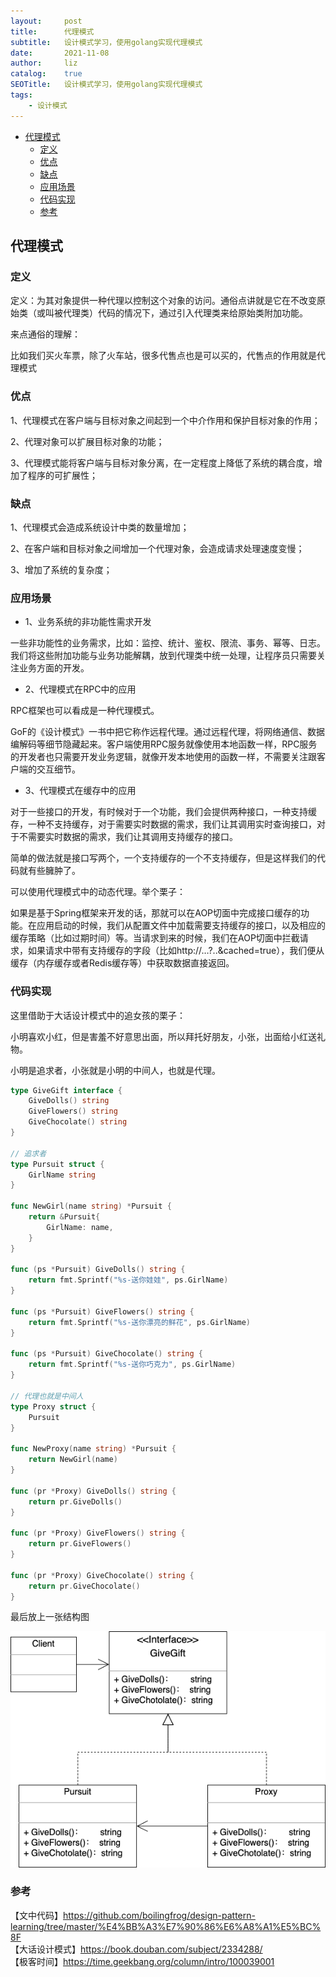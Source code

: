 ```yaml
---
layout:     post
title:      代理模式
subtitle:   设计模式学习，使用golang实现代理模式
date:       2021-11-08
author:     liz
catalog:    true
SEOTitle:   设计模式学习，使用golang实现代理模式
tags:
    - 设计模式
---
```


<!-- START doctoc generated TOC please keep comment here to allow auto update -->
<!-- DON'T EDIT THIS SECTION, INSTEAD RE-RUN doctoc TO UPDATE -->

- [代理模式](#%E4%BB%A3%E7%90%86%E6%A8%A1%E5%BC%8F)
  - [定义](#%E5%AE%9A%E4%B9%89)
  - [优点](#%E4%BC%98%E7%82%B9)
  - [缺点](#%E7%BC%BA%E7%82%B9)
  - [应用场景](#%E5%BA%94%E7%94%A8%E5%9C%BA%E6%99%AF)
  - [代码实现](#%E4%BB%A3%E7%A0%81%E5%AE%9E%E7%8E%B0)
  - [参考](#%E5%8F%82%E8%80%83)

<!-- END doctoc generated TOC please keep comment here to allow auto update -->

## 代理模式

### 定义

定义：为其对象提供一种代理以控制这个对象的访问。通俗点讲就是它在不改变原始类（或叫被代理类）代码的情况下，通过引入代理类来给原始类附加功能。   

来点通俗的理解：   

比如我们买火车票，除了火车站，很多代售点也是可以买的，代售点的作用就是代理模式   

### 优点

1、代理模式在客户端与目标对象之间起到一个中介作用和保护目标对象的作用；  

2、代理对象可以扩展目标对象的功能；  

3、代理模式能将客户端与目标对象分离，在一定程度上降低了系统的耦合度，增加了程序的可扩展性；  

### 缺点

1、代理模式会造成系统设计中类的数量增加；    

2、在客户端和目标对象之间增加一个代理对象，会造成请求处理速度变慢；  

3、增加了系统的复杂度；

### 应用场景

- 1、业务系统的非功能性需求开发  

一些非功能性的业务需求，比如：监控、统计、鉴权、限流、事务、幂等、日志。我们将这些附加功能与业务功能解耦，放到代理类中统一处理，让程序员只需要关注业务方面的开发。   

- 2、代理模式在RPC中的应用  

RPC框架也可以看成是一种代理模式。   

GoF的《设计模式》一书中把它称作远程代理。通过远程代理，将网络通信、数据编解码等细节隐藏起来。客户端使用RPC服务就像使用本地函数一样，RPC服务的开发者也只需要开发业务逻辑，就像开发本地使用的函数一样，不需要关注跟客户端的交互细节。  

- 3、代理模式在缓存中的应用  

对于一些接口的开发，有时候对于一个功能，我们会提供两种接口，一种支持缓存，一种不支持缓存，对于需要实时数据的需求，我们让其调用实时查询接口，对于不需要实时数据的需求，我们让其调用支持缓存的接口。  

简单的做法就是接口写两个，一个支持缓存的一个不支持缓存，但是这样我们的代码就有些臃肿了。  

可以使用代理模式中的动态代理。举个栗子：  

如果是基于Spring框架来开发的话，那就可以在AOP切面中完成接口缓存的功能。在应用启动的时候，我们从配置文件中加载需要支持缓存的接口，以及相应的缓存策略（比如过期时间）等。当请求到来的时候，我们在AOP切面中拦截请求，如果请求中带有支持缓存的字段（比如http://…?..&cached=true），我们便从缓存（内存缓存或者Redis缓存等）中获取数据直接返回。  

### 代码实现

这里借助于大话设计模式中的追女孩的栗子：   

小明喜欢小红，但是害羞不好意思出面，所以拜托好朋友，小张，出面给小红送礼物。   

小明是追求者，小张就是小明的中间人，也就是代理。    

```go
type GiveGift interface {
	GiveDolls() string
	GiveFlowers() string
	GiveChocolate() string
}

// 追求者
type Pursuit struct {
	GirlName string
}

func NewGirl(name string) *Pursuit {
	return &Pursuit{
		GirlName: name,
	}
}

func (ps *Pursuit) GiveDolls() string {
	return fmt.Sprintf("%s-送你娃娃", ps.GirlName)
}

func (ps *Pursuit) GiveFlowers() string {
	return fmt.Sprintf("%s-送你漂亮的鲜花", ps.GirlName)
}

func (ps *Pursuit) GiveChocolate() string {
	return fmt.Sprintf("%s-送你巧克力", ps.GirlName)
}

// 代理也就是中间人
type Proxy struct {
	Pursuit
}

func NewProxy(name string) *Pursuit {
	return NewGirl(name)
}

func (pr *Proxy) GiveDolls() string {
	return pr.GiveDolls()
}

func (pr *Proxy) GiveFlowers() string {
	return pr.GiveFlowers()
}

func (pr *Proxy) GiveChocolate() string {
	return pr.GiveChocolate()
}
```

最后放上一张结构图  

<img src="/img/pattern-proxy.png" alt="proxy" />

### 参考
 
【文中代码】https://github.com/boilingfrog/design-pattern-learning/tree/master/%E4%BB%A3%E7%90%86%E6%A8%A1%E5%BC%8F    
【大话设计模式】https://book.douban.com/subject/2334288/  
【极客时间】https://time.geekbang.org/column/intro/100039001    
